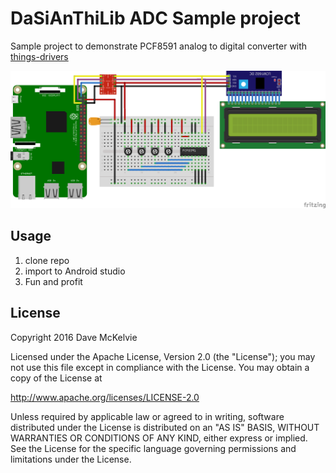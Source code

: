 # DaSiAnThiLib ADC Sample project

Sample project to demonstrate PCF8591 analog to digital converter with [things-drivers](https://github.com/davemckelvie/things-drivers)

![Raspberry Pi Hookup](rpi3_pcf8591_lcd.png)

## Usage

1. clone repo
2. import to Android studio
3. Fun and profit

## License

Copyright 2016  Dave McKelvie

Licensed under the Apache License, Version 2.0 (the "License");
you may not use this file except in compliance with the License.
You may obtain a copy of the License at

http://www.apache.org/licenses/LICENSE-2.0

Unless required by applicable law or agreed to in writing, software
distributed under the License is distributed on an "AS IS" BASIS,
WITHOUT WARRANTIES OR CONDITIONS OF ANY KIND, either express or implied.
See the License for the specific language governing permissions and
limitations under the License.
